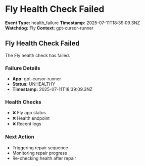 # Fly Health Check Failed

**Event Type:** health_failure
**Timestamp:** 2025-07-11T18:39:09.3NZ
**Watchdog:** Fly
**Context:** gpt-cursor-runner


## Fly Health Check Failed

The Fly health check has failed.

### Failure Details
- **App:** gpt-cursor-runner
- **Status:** UNHEALTHY
- **Timestamp:** 2025-07-11T18:39:09.3NZ

### Health Checks
- ❌ Fly app status
- ❌ Health endpoint  
- ❌ Recent logs

### Next Action
- Triggering repair sequence
- Monitoring repair progress
- Re-checking health after repair


